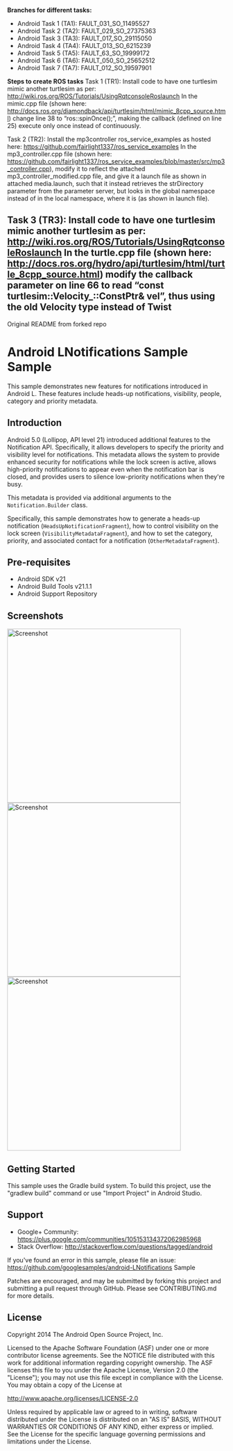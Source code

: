 **Branches for different tasks:**

- Android Task 1 (TA1): FAULT_031_SO_11495527
- Android Task 2 (TA2): FAULT_029_SO_27375363 
- Android Task 3 (TA3): FAULT_017_SO_29115050
- Android Task 4 (TA4): FAULT_013_SO_6215239
- Android Task 5 (TA5): FAULT_63_SO_19999172 
- Android Task 6 (TA6): FAULT_050_SO_25652512
- Android Task 7 (TA7): FAULT_012_SO_19597901 


**Steps to create ROS tasks**
Task 1 (TR1): 
Install code to have one turtlesim mimic another turtlesim as per: http://wiki.ros.org/ROS/Tutorials/UsingRqtconsoleRoslaunch
In the mimic.cpp file (shown here: http://docs.ros.org/diamondback/api/turtlesim/html/mimic_8cpp_source.html) change line 38 to “ros::spinOnce();”, making the callback (defined on line 25) execute only once instead of continuously. 

Task 2 (TR2):
Install the mp3controller ros_service_examples as hosted here: https://github.com/fairlight1337/ros_service_examples
In the mp3_controller.cpp file (shown here: https://github.com/fairlight1337/ros_service_examples/blob/master/src/mp3_controller.cpp), modify it to reflect the attached 
mp3_controller_modified.cpp file, and give it a launch file as shown in attached media.launch, such that it instead retrieves the strDirectory parameter from the parameter server, but looks in the global namespace instead of in the local namespace, where it is (as shown in launch file).

Task 3 (TR3):
Install code to have one turtlesim mimic another turtlesim as per: http://wiki.ros.org/ROS/Tutorials/UsingRqtconsoleRoslaunch
In the turtle.cpp file (shown here: http://docs.ros.org/hydro/api/turtlesim/html/turtle_8cpp_source.html) modify the callback parameter on line 66 to read “const turtlesim::Velocity_::ConstPtr& vel”, thus using the old Velocity type instead of Twist
----------------------------------------------------------------------------------
Original README from forked repo

Android LNotifications Sample Sample
===================================

This sample demonstrates new features for notifications introduced in Android L.
These features include heads-up notifications, visibility, people, category and priority
metadata.

Introduction
------------

Android 5.0 (Lollipop, API level 21) introduced additional features to the Notification API.
Specifically, it allows developers to specify the priority and visibility level for
notifications. This metadata allows the system to provide enhanced security for notifications
while the lock screen is active, allows high-priority notifications to appear even when
the notification bar is closed, and provides users to silence low-priority notifications
when they're busy.

This metadata is provided via additional arguments to the `Notification.Builder` class.

Specifically, this sample demonstrates how to generate a heads-up notification
(`HeadsUpNotificationFragment`), how to control visibility on the lock screen
(`VisibilityMetadataFragment`), and how to set the category, priority, and associated contact
for a notification (`OtherMetadataFragment`).

Pre-requisites
--------------

- Android SDK v21
- Android Build Tools v21.1.1
- Android Support Repository

Screenshots
-------------

<img src="screenshots/1-headsup.png" height="400" alt="Screenshot"/> <img src="screenshots/2-visibility.png" height="400" alt="Screenshot"/> <img src="screenshots/3-others.png" height="400" alt="Screenshot"/> 

Getting Started
---------------

This sample uses the Gradle build system. To build this project, use the
"gradlew build" command or use "Import Project" in Android Studio.

Support
-------

- Google+ Community: https://plus.google.com/communities/105153134372062985968
- Stack Overflow: http://stackoverflow.com/questions/tagged/android

If you've found an error in this sample, please file an issue:
https://github.com/googlesamples/android-LNotifications Sample

Patches are encouraged, and may be submitted by forking this project and
submitting a pull request through GitHub. Please see CONTRIBUTING.md for more details.

License
-------

Copyright 2014 The Android Open Source Project, Inc.

Licensed to the Apache Software Foundation (ASF) under one or more contributor
license agreements.  See the NOTICE file distributed with this work for
additional information regarding copyright ownership.  The ASF licenses this
file to you under the Apache License, Version 2.0 (the "License"); you may not
use this file except in compliance with the License.  You may obtain a copy of
the License at

http://www.apache.org/licenses/LICENSE-2.0

Unless required by applicable law or agreed to in writing, software
distributed under the License is distributed on an "AS IS" BASIS, WITHOUT
WARRANTIES OR CONDITIONS OF ANY KIND, either express or implied.  See the
License for the specific language governing permissions and limitations under
the License.
